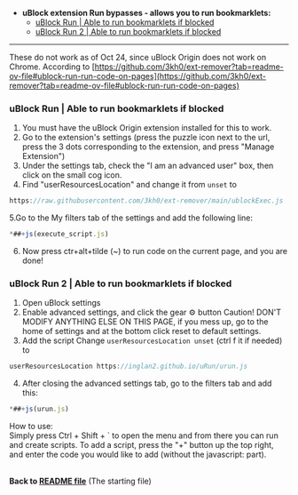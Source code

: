   * **uBlock extension Run bypasses - allows you to run bookmarklets:**
     - [uBlock Run | Able to run bookmarklets if blocked](#ublock-run--able-to-run-bookmarklets-if-blocked)
     - [uBlock Run 2 | Able to run bookmarklets if blocked](#ublock-run-2--able-to-run-bookmarklets-if-blocked)
  ---

  These do not work as of Oct 24, since uBlock Origin does not work on Chrome. According to [https://github.com/3kh0/ext-remover?tab=readme-ov-file#ublock-run-run-code-on-pages](https://github.com/3kh0/ext-remover?tab=readme-ov-file#ublock-run-run-code-on-pages)
  ### uBlock Run | Able to run bookmarklets if blocked
1. You must have the uBlock Origin extension installed for this to work.
2. Go to the extension's settings (press the puzzle icon next to the url, press the 3 dots corresponding to the extension, and press "Manage Extension")
3. Under the settings tab, check the "I am an advanced user" box, then click on the small cog icon.
4. Find "userResourcesLocation" and change it from `unset` to
```js
https://raw.githubusercontent.com/3kh0/ext-remover/main/ublockExec.js
```
5.Go to the My filters tab of the settings and add the following line:
```js
*##+js(execute_script.js)
```
6. Now press ctr+alt+tilde (~) to run code on the current page, and you are done!

### uBlock Run 2 | Able to run bookmarklets if blocked
1. Open uBlock settings
2. Enable advanced settings, and click the gear ⚙️ button
Caution! DON'T MODIFY ANYTHING ELSE ON THIS PAGE, if you mess up, go to the home of settings and at the bottom click reset to default settings.
3. Add the script
Change `userResourcesLocation unset` (ctrl f it if needed)
to
```js
userResourcesLocation https://inglan2.github.io/uRun/urun.js
```
4. After closing the advanced settings tab, go to the filters tab and add this:
```js
*##+js(urun.js)
```
How to use: <br>
Simply press Ctrl + Shift + ` to open the menu and from there you can run and create scripts. To add a script, press the "+" button up the top right, and enter the code you would like to add (without the javascript: part).

<br> **Back to [README file](https://github.com/wea-f/ByePassHub/blob/main/Exploits/README.md)** (The starting file)

